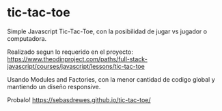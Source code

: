 # tic-tac-toe
Simple Javascript Tic-Tac-Toe, con la posibilidad de jugar vs jugador o computadora.

Realizado segun lo requerido en el proyecto: https://www.theodinproject.com/paths/full-stack-javascript/courses/javascript/lessons/tic-tac-toe

Usando Modules and Factories, con la menor cantidad de codigo global y mantiendo un diseño responsive.

Probalo! https://sebasdrewes.github.io/tic-tac-toe/
